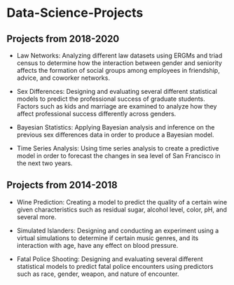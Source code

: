 # Data-Science-Projects

## Projects from 2018-2020

- Law Networks: Analyzing different law datasets using ERGMs and triad census to determine how the interaction between gender and seniority affects the formation of social groups among employees in friendship, advice, and coworker networks.

- Sex Differences: Designing and evaluating several different statistical models to predict the professional success of graduate students. Factors such as kids and marriage are examined to analyze how they affect professional success differently across genders.

- Bayesian Statistics: Applying Bayesian analysis and inference on the previous sex differences data in order to produce a Bayesian model.

- Time Series Analysis: Using time series analysis to create a predictive model in order to forecast the changes in sea level of San Francisco in the next two years.


## Projects from 2014-2018

- Wine Prediction: Creating a model to predict the quality of a certain wine given characteristics such as residual sugar, alcohol level, color, pH, and several more.

- Simulated Islanders: Designing and conducting an experiment using a virtual simulations to determine if certain music genres, and its interaction with age, have any effect on blood pressure.

- Fatal Police Shooting: Designing and evaluating several different statistical models to predict fatal police encounters using predictors such as race, gender, weapon, and nature of encounter.
